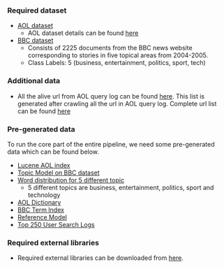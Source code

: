 ### Required dataset

* [AOL dataset](https://drive.google.com/a/virginia.edu/file/d/0B8ZGlkqDw7hFenhocnpLZkQ0am8/view?usp=sharing)
  * AOL dataset details can be found [here](http://www.researchpipeline.com/mediawiki/index.php?title=AOL_Search_Query_Logs)
* [BBC dataset](http://mlg.ucd.ie/datasets/bbc.html)
  * Consists of 2225 documents from the BBC news website corresponding to stories in five topical areas from 2004-2005.
  * Class Labels: 5 (business, entertainment, politics, sport, tech) 

### Additional data

* All the alive url from AOL query log can be found [here](https://drive.google.com/a/virginia.edu/file/d/0B8ZGlkqDw7hFSkpBRlZNTUJ6MVU/view?usp=sharing). This list is generated after crawling all the url in AOL query log. Complete url list can be found [here](https://drive.google.com/a/virginia.edu/file/d/0B8ZGlkqDw7hFNkc0c0p1OVF2YTA/view?usp=sharing)

### Pre-generated data

To run the core part of the entire pipeline, we need some pre-generated data which can be found below.
* [Lucene AOL index](https://drive.google.com/a/virginia.edu/file/d/0B8ZGlkqDw7hFMGZkVF9FSUtqMW8/view?usp=sharing)
* [Topic Model on BBC dataset](https://drive.google.com/a/virginia.edu/folderview?id=0B8ZGlkqDw7hFcVZSVW9rSzVZVDA&usp=sharing)
* [Word distribution for 5 different topic](https://drive.google.com/a/virginia.edu/folderview?id=0B8ZGlkqDw7hFWkpZQ1lrd1BmUWM&usp=sharing)
  + 5 different topics are business, entertainment, politics, sport and technology
* [AOL Dictionary](https://github.com/wasiuva/Privacy-Preserving-IR/blob/master/data/AOL-Dictionary.txt)
* [BBC Term Index](https://github.com/wasiuva/Privacy-Preserving-IR/blob/master/data/BBC-term-index.txt)
* [Reference Model](https://github.com/wasiuva/Privacy-Preserving-IR/blob/master/data/reference_model.txt)
* [Top 250 User Search Logs](https://drive.google.com/a/virginia.edu/file/d/0B8ZGlkqDw7hFdVBPR2JKd3dMZE0/view?usp=sharing)

### Required external libraries

* Required external libraries can be downloaded from [here](https://drive.google.com/a/virginia.edu/file/d/0B8ZGlkqDw7hFNTNvN3l4SEJ5VDQ/view?usp=sharing).
